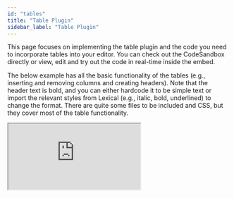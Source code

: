 ```yaml
---
id: "tables"
title: "Table Plugin"
sidebar_label: "Table Plugin"
---
```


This page focuses on implementing the table plugin and the code you need to incorporate tables into your editor. You can check out the CodeSandbox directly or view, edit and try out the code in real-time inside the embed. 

The below example has all the basic functionality of the tables (e.g., inserting and removing columns and creating headers). Note that the header text is bold, and you can either hardcode it to be simple text or import the relevant styles from Lexical (e.g., italic, bold, underlined) to change the format. There are quite some files to be included and CSS, but they cover most of the table functionality. 

<iframe src="https://codesandbox.io/embed/lexical-table-plugin-example-zd6k44?fontsize=14&hidenavigation=1&module=/src/Editor.js,/src/plugins/TableToolbar.tsx,/src/plugins/TablePlugin.tsx&theme=dark&view=split"
     style={{width:"100%", height:"700px", border:0, borderRadius: "4px", overflow:"hidden"}}
     title="lexical-table-plugin-example"
     allow="accelerometer; ambient-light-sensor; camera; encrypted-media; geolocation; gyroscope; hid; microphone; midi; payment; usb; vr; xr-spatial-tracking"
     sandbox="allow-forms allow-modals allow-popups allow-presentation allow-same-origin allow-scripts"
></iframe>